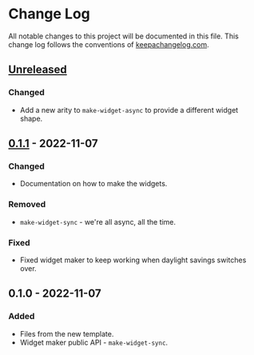 # Change Log
All notable changes to this project will be documented in this file. This change log follows the conventions of [keepachangelog.com](http://keepachangelog.com/).

## [Unreleased]
### Changed
- Add a new arity to `make-widget-async` to provide a different widget shape.

## [0.1.1] - 2022-11-07
### Changed
- Documentation on how to make the widgets.

### Removed
- `make-widget-sync` - we're all async, all the time.

### Fixed
- Fixed widget maker to keep working when daylight savings switches over.

## 0.1.0 - 2022-11-07
### Added
- Files from the new template.
- Widget maker public API - `make-widget-sync`.

[Unreleased]: https://github.com/your-name/clojure_tutorial/compare/0.1.1...HEAD
[0.1.1]: https://github.com/your-name/clojure_tutorial/compare/0.1.0...0.1.1

